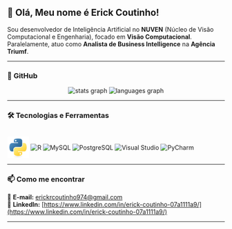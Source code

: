 ## 👋 Olá, Meu nome é Erick Coutinho!  

Sou desenvolvedor de Inteligência Artificial no **NUVEN** (Núcleo de Visão Computacional e Engenharia), focado em **Visão Computacional**.  
Paralelamente, atuo como **Analista de Business Intelligence** na **Agência Triumf**.

---

### 🚀 **GitHub**
<div align="center">
  <img 
       src="https://github-readme-stats-snowy-three-40.vercel.app/api?username=ErickCoutinho&hide_title=false&hide_rank=false&show_icons=true&include_all_commits=true&count_private=true&disable_animations=false&theme=dracula&locale=en&hide_border=false&cache_seconds=1800" 
       height="150" 
       alt="stats graph" 
  />
  <img 
       src="https://github-readme-stats-snowy-three-40.vercel.app/api/top-langs?username=ErickCoutinho&locale=en&hide_title=false&layout=compact&card_width=320&langs_count=5&theme=dracula&hide_border=false&cache_seconds=1800" 
       height="150" 
       alt="languages graph" 
  />
</div>


---

### 🛠 **Tecnologias e Ferramentas**
<div style="display: inline_block"><br>
  <img align="center" alt="Python" height="50" width="50" src="https://raw.githubusercontent.com/devicons/devicon/master/icons/python/python-original.svg">
  <img align="center" alt="R" height="50" width="50" src="https://cdn.jsdelivr.net/gh/devicons/devicon/icons/r/r-original.svg" />
  <img align="center" alt="MySQL" height="50" width="50" src="https://cdn.jsdelivr.net/gh/devicons/devicon/icons/mysql/mysql-original-wordmark.svg" />
  <img align="center" alt="PostgreSQL" height="50" width="50" src="https://cdn.jsdelivr.net/gh/devicons/devicon/icons/postgresql/postgresql-original.svg" />
  <img align="center" alt="Visual Studio" height="50" width="50" src="https://cdn.jsdelivr.net/gh/devicons/devicon/icons/visualstudio/visualstudio-plain.svg" /> 
  <img align="center" alt="PyCharm" height="50" width="50" src="https://cdn.jsdelivr.net/gh/devicons/devicon/icons/pycharm/pycharm-original.svg" />
</div>

---

### 📫 **Como me encontrar**
📧 **E-mail:** [erickrcoutinho974@gmail.com](mailto:seu-email@email.com)  
💼 **LinkedIn:** [https://www.linkedin.com/in/erick-coutinho-07a1111a9/](https://www.linkedin.com/in/erick-coutinho-07a1111a9/)

---
